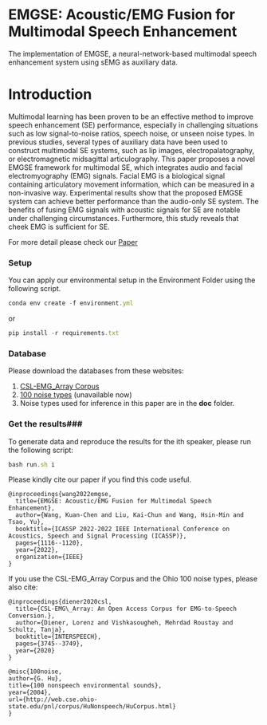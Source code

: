 # EMGSE: Acoustic/EMG Fusion for Multimodal Speech Enhancement

The implementation of EMGSE, a neural-network-based multimodal speech enhancement system using sEMG as auxiliary data.

# Introduction
Multimodal learning has been proven to be an effective method to improve speech enhancement (SE) performance, especially in challenging situations such as low signal-to-noise ratios, speech noise, or unseen noise types. In previous studies, several types of auxiliary data have been used to construct multimodal SE systems, such as lip images, electropalatography, or electromagnetic midsagittal articulography. This paper proposes a novel EMGSE framework for multimodal SE, which integrates audio and facial electromyography (EMG) signals. Facial EMG is a biological signal containing articulatory movement information, which can be measured in a non-invasive way. Experimental results show that the proposed EMGSE system can achieve better performance than the audio-only SE system. The benefits of fusing EMG signals with acoustic signals for SE are notable under challenging circumstances. Furthermore, this study reveals that cheek EMG is sufficient for SE.

For more detail please check our <a href="https://ieeexplore.ieee.org/document/9747179" target="_blank">Paper</a>

### Setup ###

You can apply our environmental setup in the Environment Folder using the following script.

```js
conda env create -f environment.yml
```
or 

 ``` js
 pip install -r requirements.txt
 ```

### Database ###

Please download the databases from these websites:

1. [CSL-EMG_Array Corpus](https://www.uni-bremen.de/csl/forschung/lautlose-sprachkommunikation/csl-emg-array-corpus) 
2. [100 noise types](http://web.cse.ohio-state.edu/pnl/corpus/HuNonspeech/HuCorpus.html) (unavailable now)
3. Noise types used for inference in this paper are in the **doc** folder.


### Get the results###

To generate data and reproduce the results for the ith speaker, please run the following script:

``` js
bash run.sh i
```

Please kindly cite our paper if you find this code useful.

    @inproceedings{wang2022emgse,
      title={EMGSE: Acoustic/EMG Fusion for Multimodal Speech Enhancement},
      author={Wang, Kuan-Chen and Liu, Kai-Chun and Wang, Hsin-Min and Tsao, Yu},
      booktitle={ICASSP 2022-2022 IEEE International Conference on Acoustics, Speech and Signal Processing (ICASSP)},
      pages={1116--1120},
      year={2022},
      organization={IEEE}
    }

If you use the CSL-EMG_Array Corpus and the Ohio 100 noise types, please also cite:

    @inproceedings{diener2020csl,
      title={CSL-EMG\_Array: An Open Access Corpus for EMG-to-Speech Conversion.},
      author={Diener, Lorenz and Vishkasougheh, Mehrdad Roustay and Schultz, Tanja},
      booktitle={INTERSPEECH},
      pages={3745--3749},
      year={2020}
    }

    @misc{100noise,
    author={G. Hu},
    title={100 nonspeech environmental sounds},
    year={2004},
    url={http://web.cse.ohio-state.edu/pnl/corpus/HuNonspeech/HuCorpus.html}
    }
    
